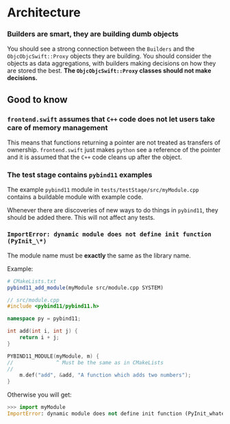 # Architecture #

### Builders are smart, they are building dumb objects ###

You should see a strong connection between the `Builders` and the `ObjcObjcSwift::Proxy` objects they are building. You should consider the objects as data aggregations, with builders making decisions on how they are stored the best. **The `ObjcObjcSwift::Proxy` classes should not make decisions.**

## Good to know ##

### `frontend.swift` assumes that `C++` code does not let users take care of memory management ###

This means that functions returning a pointer are not treated as transfers of ownership. `frontend.swift` just makes `python` see a reference of the pointer and it is assumed that the `C++` code cleans up after the object.

### The test stage contains `pybind11` examples ###

The example `pybind11` module in `tests/testStage/src/myModule.cpp` contains a buildable module with example code.

Whenever there are discoveries of new ways to do things in `pybind11`, they should be added there. This will not affect any tests.

### `ImportError: dynamic module does not define init function (PyInit_\*)` ###

The module name must be **exactly** the same as the library name.

Example:

```cmake
# CMakeLists.txt
pybind11_add_module(myModule src/module.cpp SYSTEM)
```

```cpp
// src/module.cpp
#include <pybind11/pybind11.h>

namespace py = pybind11;

int add(int i, int j) {
	return i + j;
}

PYBIND11_MODULE(myModule, m) {
//              ^ Must be the same as in CMakeLists
//
	m.def("add", &add, "A function which adds two numbers");
}
```

Otherwise you will get:

```python
>>> import myModule
ImportError: dynamic module does not define init function (PyInit_whateverYouCalledYourModule)
```
